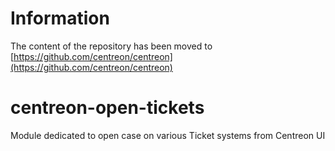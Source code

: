 # Information

The content of the repository has been moved to [https://github.com/centreon/centreon](https://github.com/centreon/centreon)


# centreon-open-tickets
Module dedicated to open case on various Ticket systems from Centreon UI
